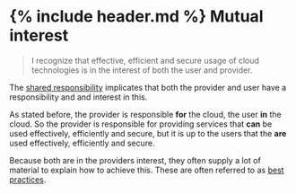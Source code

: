 {% include header.md %}
Mutual interest
===
> I recognize that effective, efficient and secure usage of cloud technologies is in the interest of both the user and provider.

The [shared responsibility](shared_responsibility.md) implicates that both the provider and user have a responsibility and and interest in this.

As stated before, the provider is responsible **for** the cloud, the user **in** the cloud. So the provider is responsible for providing services that **can** be used effectively, efficiently and secure, but it is up to the users that the **are** used effectively, efficiently and secure.

Because both are in the providers interest, they often supply a lot of material to explain how to achieve this. These are often referred to as [best practices](best_practices.md).
